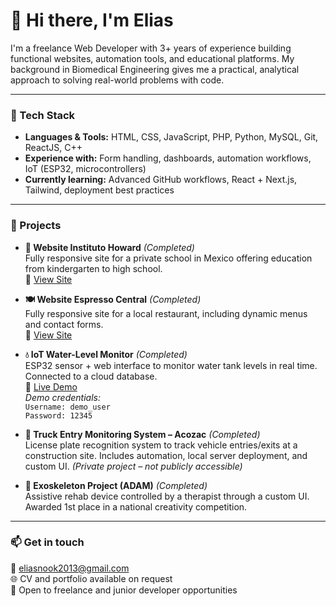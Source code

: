 # 👋 Hi there, I'm Elias

I'm a freelance Web Developer with 3+ years of experience building functional websites, automation tools, and educational platforms. My background in Biomedical Engineering gives me a practical, analytical approach to solving real-world problems with code.

---

### 🧰 Tech Stack

- **Languages & Tools:** HTML, CSS, JavaScript, PHP, Python, MySQL, Git, ReactJS, C++
- **Experience with:** Form handling, dashboards, automation workflows, IoT (ESP32, microcontrollers)
- **Currently learning:** Advanced GitHub workflows, React + Next.js, Tailwind, deployment best practices

---

### 🚀 Projects

- **📌 Website Instituto Howard** *(Completed)*  
  Fully responsive site for a private school in Mexico offering education from kindergarten to high school.  
  🔗 [View Site](https://www.institutohoward.org)

- **🍽️ Website Espresso Central** *(Completed)*  
  Fully responsive site for a local restaurant, including dynamic menus and contact forms.  
  🔗 [View Site](https://www.espressocentral.mx)

- **💧 IoT Water-Level Monitor** *(Completed)*  
  ESP32 sensor + web interface to monitor water tank levels in real time. Connected to a cloud database.  
  🔗 [Live Demo](https://www.selisar.com/portfolio/medidor)  
  *Demo credentials:*  
  `Username: demo_user`  
  `Password: 12345`

- **🚛 Truck Entry Monitoring System – Acozac** *(Completed)*  
  License plate recognition system to track vehicle entries/exits at a construction site. Includes automation, local server deployment, and custom UI. *(Private project – not publicly accessible)*

- **🦾 Exoskeleton Project (ADAM)** *(Completed)*  
  Assistive rehab device controlled by a therapist through a custom UI. Awarded 1st place in a national creativity competition.

---

### 📫 Get in touch

📧 eliasnook2013@gmail.com  
🌐 CV and portfolio available on request  
🧠 Open to freelance and junior developer opportunities
